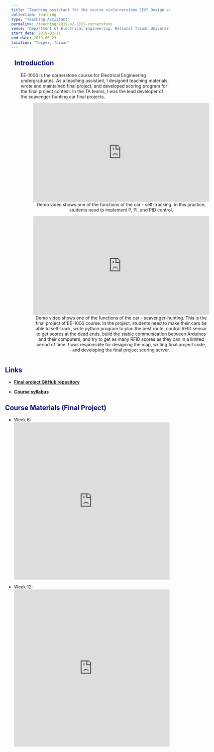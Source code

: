 ```yaml
---
title: "Teaching assistant for the course <i>Cornerstone EECS Design and Implementation (EE-1006)</i>"
collection: teaching
type: "Teaching Assistant"
permalink: /teaching/2019-s2-EECS-cornerstone
venue: "Department of Electrical Engineering, National Taiwan University"
start_date: 2019-02-11
end_date: 2019-06-23
location: "Taipei, Taiwan"
---
```


<h2 style="color: #000f70"> <i class="fas fa-dot-circle" style="font-size:18px;"></i> &nbsp;&nbsp;Introduction </h2>

<div style="margin-left: 30px">
  <p>EE-1006 is the cornerstone course for Electrical Engineering undergraduates. As a teaching assistant, I designed teaching materials, wrote and maintained final project, and developed scoring program for the final project contest. In the TA teams, I was the lead developer of the scavenger-hunting car final projects.
  </p>

  <figure style="text-align: center; display: inline-block;margin-top:-3px">
    <iframe width="560" height="315" src="https://www.youtube.com/embed/Da_vvY4mkX4" frameborder="0" allow="accelerometer; autoplay; clipboard-write; encrypted-media; gyroscope; picture-in-picture" allowfullscreen></iframe>
    <figcaption style="text-align: center;">Demo video shows one of the functions of the car - self-tracking. In this practice, students need to implement P, PI, and PID control.
    </figcaption>
  </figure>



  <figure style="text-align: center; display: inline-block;margin-top:-3px">
    <iframe width="560" height="315" src="https://www.youtube.com/embed/Nj2mI1Ceqhw" frameborder="0" allow="accelerometer; autoplay; clipboard-write; encrypted-media; gyroscope; picture-in-picture" allowfullscreen></iframe>
    <figcaption style="text-align: center;">Demo video shows one of the functions of the car - scavenger-hunting. This is the final project of EE-1006 course. In the project, students need to make their cars be able to self-track, write python program to plan the best route, control RFID sensor to get scores at the dead ends, build the stable communication between Arduinos and their computers, and try to get as many RFID scores as they can in a limited period of time. I was responsible for designing the map, writing final project code, and developing the final project scoring server.
    </figcaption>
  </figure>


</div>


<h2 style="color: #000f70; margin-left: -30px"> <i class="fas fa-dot-circle" style="font-size:18px;"></i> &nbsp;&nbsp;Links </h2>

<div style="margin-left: -15px">
  <ul>
    <li><a href="https://github.com/Kuanhao-Chao/Creative-Cornerstone-Course-Design-for-ICT-and-Engineering-Education" target="_blank"><b>Final project GitHub repository</b></a></li>
  </ul>
  <ul>
    <li><a href="  https://nol.ntu.edu.tw/nol/coursesearch/print_table.php?course_id=921%20U2650&class=&dpt_code=9210&ser_no=75161&semester=108-1" target="_blank"><b>Course syllabus</b></a></li>
  </ul>

</div>

<h2 style="color: #000f70; margin-left: -30px"> <i class="fas fa-dot-circle" style="font-size:18px;"></i> &nbsp;&nbsp;Course Materials (Final Project) </h2>

<div style="margin-left: -15px">
  <ul>
    <li>
      Week 6:
    </li>
    <iframe src="https://docs.google.com/presentation/d/e/2PACX-1vQOPG4GV03Rcoxt6nky6kCCTavWXN5Rq-NEKLHxRqU5wPwxL-oe4Gb82UFrIF2OSYUOUN-UJWLlgjkP/embed?start=false&loop=false&delayms=3000" frameborder="0" width="100%" height="500" allowfullscreen="true" mozallowfullscreen="true" webkitallowfullscreen="true"></iframe>
  </ul>
  <ul>
    <li>
      Week 12:
    </li>
    <iframe src="https://docs.google.com/presentation/d/e/2PACX-1vT_dGp879T_Lir25IR_4Q4OoNclDa_e-k5TDBMmFfMD7oVg4NaaGBOlOsRZJvRHx7AmrDr2kKWXuSDz/embed?start=false&loop=false&delayms=3000" frameborder="0" width="100%" height="500" allowfullscreen="true" mozallowfullscreen="true" webkitallowfullscreen="true"></iframe>
  </ul>
</div>
